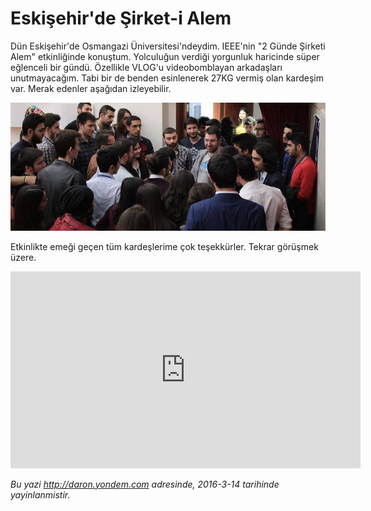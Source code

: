 # Eskişehir'de Şirket-i Alem
Dün Eskişehir'de Osmangazi Üniversitesi'ndeydim. IEEE'nin "2 Günde Şirketi Alem" etkinliğinde konuştum. Yolculuğun verdiği yorgunluk haricinde süper eğlenceli bir gündü. Özellikle VLOG'u videobomblayan arkadaşları unutmayacağım. Tabi bir de benden esinlenerek 27KG vermiş olan kardeşim var. Merak edenler aşağıdan izleyebilir.

![](media/Eskisehirde_Sirket-i_Alem/osmangazi.jpg)

Etkinlikte emeği geçen tüm kardeşlerime çok teşekkürler. Tekrar görüşmek üzere.

<iframe width="560" height="315" src="https://www.youtube.com/embed/qjzJN_MPn_U" frameborder="0" allowfullscreen></iframe>

*Bu yazi http://daron.yondem.com adresinde, 2016-3-14 tarihinde yayinlanmistir.*
